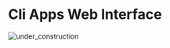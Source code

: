 # Cli Apps Web Interface


![under_construction](https://user-images.githubusercontent.com/62027653/234935084-d82a7b7d-133d-4832-a812-4e4a9b60c522.gif)
